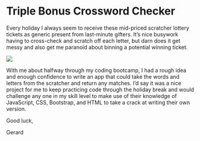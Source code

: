 # Triple Bonus Crossword Checker

Every holiday I always seem to receive these mid-priced scratcher lottery tickets as generic present from last-minute gifters. It’s nice busywork having to cross-check and scratch off each letter, but darn does it get messy and also get me paranoid about binning a potential winning ticket.


![](http://www.gerardtieng.com/crossword/image.jpg)

With me about halfway through my coding bootcamp, I had a rough idea and enough confidence to write an app that could take the words and letters from the scratcher and return any matches. I’d say it was a nice project for me to keep practicing code through the holiday break and would challenge any one in my skill level to make use of their knowledge of JavaScript, CSS, Bootstrap, and HTML to take a crack at writing their own version.

Good luck,

Gerard
